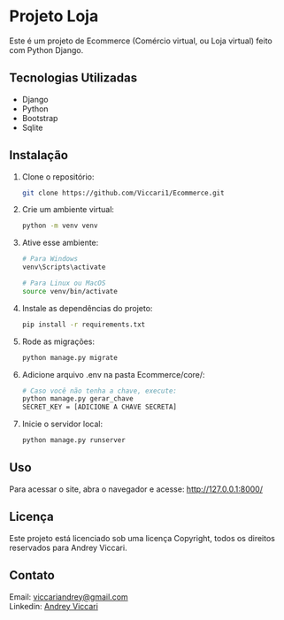 # Projeto Loja

Este é um projeto de Ecommerce (Comércio virtual, ou Loja virtual) feito com Python Django.

## Tecnologias Utilizadas
- Django
- Python
- Bootstrap
- Sqlite

## Instalação
1. Clone o repositório:
    ```bash
    git clone https://github.com/Viccari1/Ecommerce.git
    ```
2. Crie um ambiente virtual:
    ```bash
    python -m venv venv
    ```
3. Ative esse ambiente:
    ```bash
    # Para Windows
    venv\Scripts\activate

    # Para Linux ou MacOS
    source venv/bin/activate
    ```
4. Instale as dependências do projeto:
    ```bash
    pip install -r requirements.txt
    ```
5. Rode as migrações:
    ```bash
    python manage.py migrate
    ```

6. Adicione arquivo .env na pasta Ecommerce/core/:
    ```bash
    # Caso você não tenha a chave, execute:
    python manage.py gerar_chave
    SECRET_KEY = [ADICIONE A CHAVE SECRETA]
    ```

7. Inicie o servidor local:
    ```bash
    python manage.py runserver
    ```

## Uso
Para acessar o site, abra o navegador e acesse: http://127.0.0.1:8000/

## Licença
Este projeto está licenciado sob uma licença Copyright, todos os direitos reservados para Andrey Viccari.

## Contato
Email: viccariandrey@gmail.com <br>
Linkedin: <a href="https://www.linkedin.com/in/andrey-viccari-3a2356290/">Andrey Viccari</a>
